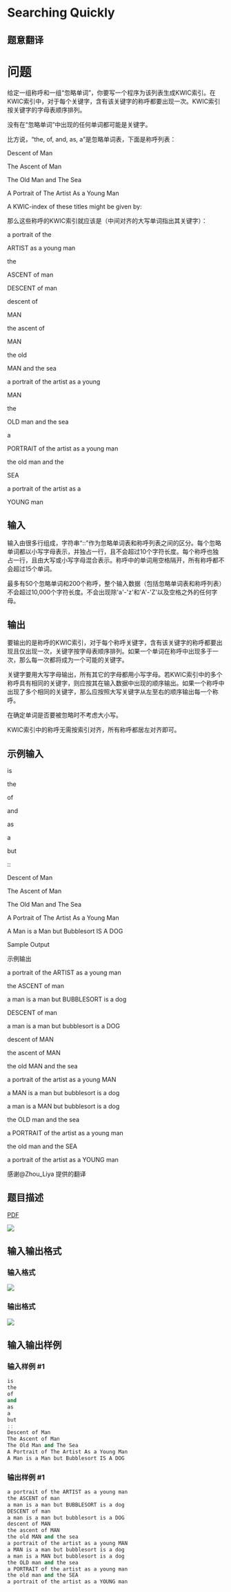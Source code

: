 # Searching Quickly

## 题意翻译

# 问题

给定一组称呼和一组“忽略单词”，你要写一个程序为该列表生成KWIC索引。在KWIC索引中，对于每个关键字，含有该关键字的称呼都要出现一次。KWIC索引按关键字的字母表顺序排列。

没有在“忽略单词”中出现的任何单词都可能是关键字。

比方说，“the, of, and, as, a”是忽略单词表，下面是称呼列表：

Descent of Man

The Ascent of Man

The Old Man and The Sea

A Portrait of The Artist As a Young Man

A KWIC-index of these titles might be given by:

那么这些称呼的KWIC索引就应该是（中间对齐的大写单词指出其关键字）：

a portrait of the

ARTIST as a young man

the

ASCENT of man

DESCENT of man

descent of

MAN

the ascent of

MAN

the old

MAN and the sea

a portrait of the artist as a young

MAN

the

OLD man and the sea

a

PORTRAIT of the artist as a young man

the old man and the

SEA

a portrait of the artist as a

YOUNG man

## 输入

输入由很多行组成，字符串“::”作为忽略单词表和称呼列表之间的区分。每个忽略单词都以小写字母表示，并独占一行，且不会超过10个字符长度。每个称呼也独占一行，且由大写或小写字母混合表示。称呼中的单词用空格隔开，所有称呼都不会超过15个单词。

最多有50个忽略单词和200个称呼，整个输入数据（包括忽略单词表和称呼列表）不会超过10,000个字符长度。不会出现除'a'-'z'和'A'-'Z'以及空格之外的任何字母。

## 输出

要输出的是称呼的KWIC索引，对于每个称呼关键字，含有该关键字的称呼都要出现且仅出现一次，关键字按字母表顺序排列。如果一个单词在称呼中出现多于一次，那么每一次都将成为一个可能的关键字。

关键字要用大写字母输出，所有其它的字母都用小写字母。若KWIC索引中的多个称呼具有相同的关键字，则应按其在输入数据中出现的顺序输出。如果一个称呼中出现了多个相同的关键字，那么应按照大写关键字从左至右的顺序输出每一个称呼。

在确定单词是否要被忽略时不考虑大小写。

KWIC索引中的称呼无需按索引对齐，所有称呼都居左对齐即可。

## 示例输入

is

the

of

and

as

a

but

::

Descent of Man

The Ascent of Man

The Old Man and The Sea

A Portrait of The Artist As a Young Man

A Man is a Man but Bubblesort IS A DOG

Sample Output

示例输出

a portrait of the ARTIST as a young man

the ASCENT of man

a man is a man but BUBBLESORT is a dog

DESCENT of man

a man is a man but bubblesort is a DOG

descent of MAN

the ascent of MAN

the old MAN and the sea

a portrait of the artist as a young MAN

a MAN is a man but bubblesort is a dog

a man is a MAN but bubblesort is a dog

the OLD man and the sea

a PORTRAIT of the artist as a young man

the old man and the SEA

a portrait of the artist as a YOUNG man

感谢@Zhou_Liya 提供的翻译

## 题目描述

[problemUrl]: https://uva.onlinejudge.org/index.php?option=com_onlinejudge&Itemid=8&category=3&page=show_problem&problem=59

[PDF](https://uva.onlinejudge.org/external/1/p123.pdf)

![](https://cdn.luogu.com.cn/upload/vjudge_pic/UVA123/bc9c3fd6b71fbadb7493cdf2e142d1dbee3acca9.png)

## 输入输出格式

### 输入格式

![](https://cdn.luogu.com.cn/upload/vjudge_pic/UVA123/fd5fdaea2bef9db111538efc0102b4b62ce9a746.png)

### 输出格式

![](https://cdn.luogu.com.cn/upload/vjudge_pic/UVA123/83ef5b49378d2635aa5c2170348c79127dff0708.png)

## 输入输出样例

### 输入样例 #1

```cpp
is
the
of
and
as
a
but
::
Descent of Man
The Ascent of Man
The Old Man and The Sea
A Portrait of The Artist As a Young Man
A Man is a Man but Bubblesort IS A DOG
```


### 输出样例 #1

```cpp
a portrait of the ARTIST as a young man
the ASCENT of man
a man is a man but BUBBLESORT is a dog
DESCENT of man
a man is a man but bubblesort is a DOG
descent of MAN
the ascent of MAN
the old MAN and the sea
a portrait of the artist as a young MAN
a MAN is a man but bubblesort is a dog
a man is a MAN but bubblesort is a dog
the OLD man and the sea
a PORTRAIT of the artist as a young man
the old man and the SEA
a portrait of the artist as a YOUNG man
```


